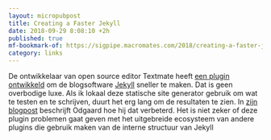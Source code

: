 ```yaml
---
layout: micropubpost
title: Creating a Faster Jekyll
date: 2018-09-29 8:08:10 +2h
published: true
mf-bookmark-of: https://sigpipe.macromates.com/2018/creating-a-faster-jekyll/
category: links
---
```

De ontwikkelaar van open source editor Textmate heeft [een plugin ontwikkeld](https://github.com/sorbits/glim) om de blogsoftware [Jekyll](https://jekyllrb.com) sneller te maken. Dat is geen overbodige luxe. Als ik lokaal deze statische site generator gebruik om wat te testen en te schrijven, duurt het erg lang om de resultaten te zien. In [zijn blogpost](https://sigpipe.macromates.com/2018/creating-a-faster-jekyll/) beschrijft Odgaard hoe hij dat verbeterd. Het is niet zeker of deze plugin problemen gaat geven met het uitgebreide ecosysteem van andere plugins die gebruik maken van de interne structuur van Jekyll